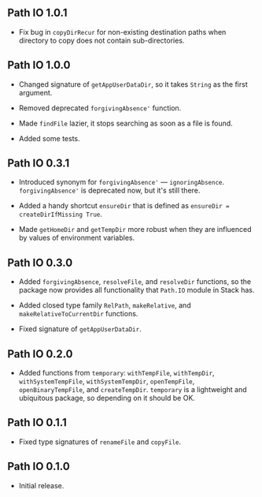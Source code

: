 ## Path IO 1.0.1

* Fix bug in `copyDirRecur` for non-existing destination paths when
  directory to copy does not contain sub-directories.

## Path IO 1.0.0

* Changed signature of `getAppUserDataDir`, so it takes `String` as the
  first argument.

* Removed deprecated `forgivingAbsence'` function.

* Made `findFile` lazier, it stops searching as soon as a file is found.

* Added some tests.

## Path IO 0.3.1

* Introduced synonym for `forgivingAbsence'` —
  `ignoringAbsence`. `forgivingAbsence'` is deprecated now, but it's still
  there.

* Added a handy shortcut `ensureDir` that is defined as
  `ensureDir = createDirIfMissing True`.

* Made `getHomeDir` and `getTempDir` more robust when they are influenced by
  values of environment variables.

## Path IO 0.3.0

* Added `forgivingAbsence`, `resolveFile`, and `resolveDir` functions, so
  the package now provides all functionality that `Path.IO` module in Stack
  has.

* Added closed type family `RelPath`, `makeRelative`, and
  `makeRelativeToCurrentDir` functions.

* Fixed signature of `getAppUserDataDir`.

## Path IO 0.2.0

* Added functions from `temporary`: `withTempFile`, `withTempDir`,
  `withSystemTempFile`, `withSystemTempDir`, `openTempFile`,
  `openBinaryTempFile`, and `createTempDir`. `temporary` is a lightweight
  and ubiquitous package, so depending on it should be OK.

## Path IO 0.1.1

* Fixed type signatures of `renameFile` and `copyFile`.

## Path IO 0.1.0

* Initial release.
